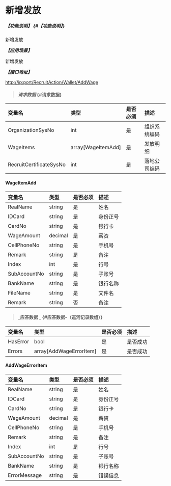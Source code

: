 # 新增发放

##### _【功能说明】_ {#【功能说明】}

新增发放

_**【应用场景】**_

新增发放

_**【接口地址】**_

[http://ip:port/RecruitAction/Wallet/AddWage](http://ip:port/RecruitAction/Wallet/AddWage)

> #### _请求数据_ {#请求数据}

| 变量名 | 类型 | 是否必须 | 描述 |
| :--- | :--- | :--- | :--- |
| OrganizationSysNo | int | 是 | 组织系统编码 |
| WageItems | array\[WageItemAdd\] | 是 | 发放明细 |
| RecruitCertificateSysNo| int | 是 | 落地公司编码 |


#### WageItemAdd

| 变量名 | 类型 | 是否必须 | 描述 |
| :--- | :--- | :--- | :--- |
| RealName | string | 是 | 姓名 |
| IDCard | string | 是 | 身份正号 |
| CardNo | string | 是 | 银行卡 |
| WageAmount | decimal | 是 | 薪资 |
| CellPhoneNo | string | 是 | 手机号 |
| Remark | string | 是 | 备注 |
| Index | int | 是 | 行号 |
| SubAccountNo| string | 是 | 子账号|
| BankName| string| 是 | 银行名称 |
| FileName| string| 是 | 文件名 |
| Remark| string| 否 | 备注 |


> #### _应答数据 _ {#应答数据-（巡河记录数组）}

| 变量名 | 类型 | 是否必须 | 描述 |
| :--- | :--- | :--- | :--- |
| HasError| bool| 是 | 是否成功 |
| Errors| array[AddWageErrorItem]| 是 | 是否成功 |

#### AddWageErrorItem

| 变量名 | 类型 | 是否必须 | 描述 |
| :--- | :--- | :--- | :--- |
| RealName | string | 是 | 姓名 |
| IDCard | string | 是 | 身份正号 |
| CardNo | string | 是 | 银行卡 |
| WageAmount | decimal | 是 | 薪资 |
| CellPhoneNo | string | 是 | 手机号 |
| Remark | string | 是 | 备注 |
| Index | int | 是 | 行号 |
| SubAccountNo| string | 是 | 子账号|
| BankName| string| 是 | 银行名称 |
| ErrorMessage| string| 是 | 错误信息 |






